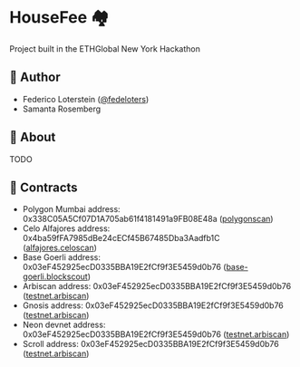 # HouseFee 🏘️
Project built in the ETHGlobal New York Hackathon

## 👤 Author
- Federico Loterstein ([@fedeloters](https://twitter.com/fedeloters))
- Samanta Rosemberg

## 🌈 About

TODO


## 👷 Contracts
- Polygon Mumbai address: 0x338C05A5Cf07D1A705ab61f4181491a9FB08E48a ([polygonscan](https://mumbai.polygonscan.com/address/0x338C05A5Cf07D1A705ab61f4181491a9FB08E48a))
- Celo Alfajores address: 0x4ba59fFA7985dBe24cECf45B67485Dba3Aadfb1C ([alfajores.celoscan](https://alfajores.celoscan.io//address/0x4ba59fFA7985dBe24cECf45B67485Dba3Aadfb1C))
- Base Goerli address: 0x03eF452925ecD0335BBA19E2fCf9f3E5459d0b76 ([base-goerli.blockscout](https://base-goerli.blockscout.com/address/0x03eF452925ecD0335BBA19E2fCf9f3E5459d0b76))
- Arbiscan address: 0x03eF452925ecD0335BBA19E2fCf9f3E5459d0b76 ([testnet.arbiscan](https://testnet.arbiscan.io/address/0x03eF452925ecD0335BBA19E2fCf9f3E5459d0b76))
- Gnosis address: 0x03eF452925ecD0335BBA19E2fCf9f3E5459d0b76 ([testnet.arbiscan](https://gnosis-chiado.blockscout.com/address/0x03eF452925ecD0335BBA19E2fCf9f3E5459d0b76))
- Neon devnet address: 0x03eF452925ecD0335BBA19E2fCf9f3E5459d0b76 ([testnet.arbiscan](https://neon-devnet.blockscout.com/address/0x03eF452925ecD0335BBA19E2fCf9f3E5459d0b76))
- Scroll address: 0x03eF452925ecD0335BBA19E2fCf9f3E5459d0b76 ([testnet.arbiscan](https://sepolia-blockscout.scroll.io/address/0x03eF452925ecD0335BBA19E2fCf9f3E5459d0b76))